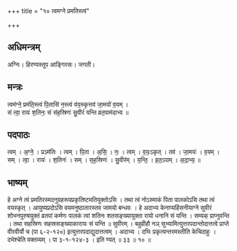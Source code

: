 +++
title = "१० त्वमग्ने प्रमतिस्त्वं"

+++
## अधिमन्त्रम्
अग्निः। हिरण्यस्तूप आङ्गिरसः। जगती।

## मन्त्रः
त्वम॑ग्ने॒ प्रम॑ति॒स्त्वं पि॒तासि॑ न॒स्त्वं व॑य॒स्कृत्तव॑ जा॒मयो॑ व॒यम् ।  
सं त्वा॒ रायः॑ श॒तिनः॒ सं स॑ह॒स्रिणः॑ सु॒वीरं॑ यन्ति व्रत॒पाम॑दाभ्य ॥

## पदपाठः
त्वम् । अ॒ग्ने॒ । प्रऽम॑तिः । त्वम् । पि॒ता । अ॒सि॒ । नः॒ । त्वम् । व॒यः॒ऽकृत् । तव॑ । जा॒मयः॑ । व॒यम् ।  
सम् । त्वा॒ । रायः॑ । श॒तिनः॑ । सम् । स॒ह॒स्रिणः॑ । सु॒वीर॑म् । य॒न्ति॒ । व्र॒त॒ऽपाम् । अ॒दा॒भ्य॒ ॥

## भाष्यम्
हे अग्ने त्वं प्रमतिरस्मदनुग्रहरूपप्रकृतिष्टमतियुक्तोऽसि । तथा त्वं नोऽस्माकं पिता पालकोऽसि तथा त्वं वयस्कृत् । आयुष्यप्रदोऽसि वयमनुष्ठातारस्तव जामयो बन्धवः । हे अदाभ्य केनाप्यहिंसनीयाग्ने सुवीरं शोभनपुरुषयुक्तं व्रतपां कर्मणः पालकं त्वां शतिनः शतसङ्ख्यायुक्ता रायो धनानि सं यन्ति । सम्यक् प्राप्नुवन्ति । तथा सहस्रिणः सहस्रसङ्ख्याकारायः सं यन्ति ॥ सुवीरम् । बहुव्रीहौ नञ् सुभ्यामित्युत्तरपदान्तोदात्तत्वे प्राप्ते वीरवीर्यौ च (पा ६-२-१२०) इत्युत्तरपदाद्युदात्तत्वम् । अदाभ्य । दभिः प्रकृत्यन्तरमस्तीति केचिदाहुः । दभेश्चेति वक्तव्यम् । पा ३-१-१२४-३ । इति ण्यत् ॥ ३३ ॥ १० ॥